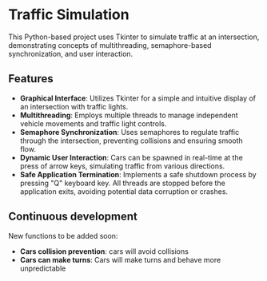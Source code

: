 # Traffic Simulation

This Python-based project uses Tkinter to simulate traffic at an intersection, demonstrating concepts of multithreading, semaphore-based synchronization, and user interaction.

## Features

- **Graphical Interface**: Utilizes Tkinter for a simple and intuitive display of an intersection with traffic lights.
- **Multithreading**: Employs multiple threads to manage independent vehicle movements and traffic light controls.
- **Semaphore Synchronization**: Uses semaphores to regulate traffic through the intersection, preventing collisions and ensuring smooth flow.
- **Dynamic User Interaction**: Cars can be spawned in real-time at the press of arrow keys, simulating traffic from various directions.
- **Safe Application Termination**: Implements a safe shutdown process by pressing "Q" keyboard key. All threads are stopped before the application exits, avoiding potential data corruption or crashes.

## Continuous development

New functions to be added soon:
- **Cars collision prevention**: cars will avoid collisions
- **Cars can make turns**: Cars will make turns and behave more unpredictable


